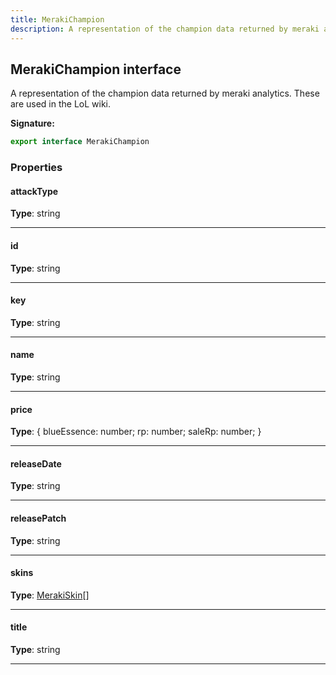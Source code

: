 ```yaml
---
title: MerakiChampion
description: A representation of the champion data returned by meraki analytics. These are used in the LoL wiki.
---
```


## MerakiChampion interface

A representation of the champion data returned by meraki analytics. These are used in the LoL wiki.

**Signature:**

```ts
export interface MerakiChampion 
```

### Properties

#### attackType



**Type**: string

---

#### id



**Type**: string

---

#### key



**Type**: string

---

#### name



**Type**: string

---

#### price



**Type**: {         blueEssence: number;         rp: number;         saleRp: number;     }

---

#### releaseDate



**Type**: string

---

#### releasePatch



**Type**: string

---

#### skins



**Type**: [MerakiSkin](/shieldbow/api/MerakiSkin.html)[]

---

#### title



**Type**: string

---

